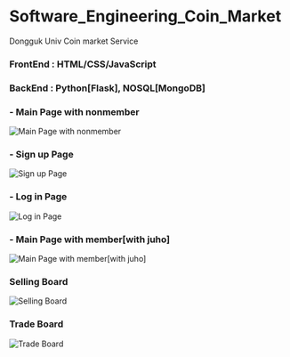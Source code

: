 # Software_Engineering_Coin_Market
Dongguk Univ Coin market Service

### FrontEnd : HTML/CSS/JavaScript
### BackEnd : Python[Flask], NOSQL[MongoDB]


### - Main Page with nonmember
<img src= 'https://ifh.cc/g/SzvPxz.png' alt='Main Page with nonmember'> 


### - Sign up Page
<img src= 'https://ifh.cc/g/ObhSkk.png' alt='Sign up Page'> 


### - Log in Page
<img src= 'https://ifh.cc/g/8pKh0b.png' alt='Log in Page'> 


### - Main Page with member[with juho]
<img src='https://ifh.cc/g/F6tDMp.png' alt='Main Page with member[with juho]'>


### Selling Board
<img src = 'https://ifh.cc/g/OLbphk.png' alt='Selling Board'>


### Trade Board
<img src='https://ifh.cc/g/6Zw9mv.png' alt='Trade Board'>
